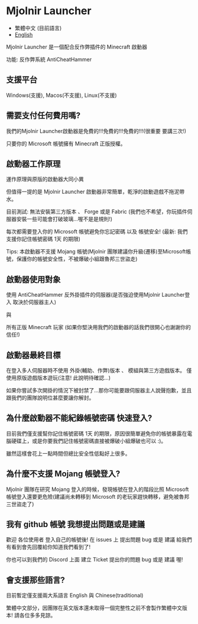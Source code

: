 # Mjolnir Launcher

- 繁體中文 (目前語言)
- [English](https://github.com/Minecraft-Mjolnir/Mjolnir-Launcher/blob/main/README-eng.md)

Mjolnir Launcher 是一個配合反作弊插件的 Minecraft 啟動器

功能: 反作弊系統 AntiCheatHammer

## 支援平台

Windows(支援), Macos(不支援), Linux(不支援)

## 需要支付任何費用嗎?

我們的Mjolnir Launcher啟動器是免費的!!!免費的!!!免費的!!!(很重要 要講三次!)

只要你的 Microsoft 帳號擁有 Minecraft 正版授權。

## 啟動器工作原理

運作原理與原版的啟動器大同小異

但值得一提的是 Mjolnir Launcher 啟動器非常簡單，乾淨的啟動遊戲不拖泥帶水。

目前測試: 無法安裝第三方版本 、 Forge 或是 Fabric (我們也不希望，你玩插件伺服器安裝一些可能會打破玻璃...喔不是是規則!)

每次都需要登入你的 Microsoft 帳號避免你忘記密碼 以及 帳號安全! (最新: 我們支援你記住帳號密碼 1天 的期限)

Tips: 本啟動器不支援 Mojang 帳號(Mjolnir 團隊建議你升級(遷移)至Microsoft帳號，保護你的帳號安全性，不被爆破小組跟魯邦三世盜走)

## 啟動器使用對象

使用 AntiCheatHammer 反外掛插件的伺服器(是否強迫使用Mjolnir Launcher登入 取決於伺服器主人)

與

所有正版 Minecraft 玩家 (如果你堅決用我們的啟動器的話我們很開心也謝謝你的信任!)

## 啟動器最終目標

在登入多人伺服器時不使用 外掛(輔助、作弊)版本 、 模組與第三方遊戲版本。 僅使用原版遊戲版本遊玩(注意! 此說明待確認...)

如果你嘗試多次開掛的情況下被封禁了...那你可能要跟伺服器主人說聲抱歉，並且跟我們的團隊說明位甚麼要讓你解封。

## 為什麼啟動器不能紀錄帳號密碼 快速登入?

目前我們僅支援幫你記住帳號密碼 1天 的期限，原因很簡單避免你的帳號暴露在電腦硬碟上，或是你要我們記住帳號密碼直接被爆破小組爆破也可以 :)。

雖然這樣會花上一點時間但總比安全性低點好上很多。

## 為什麼不支援 Mojang 帳號登入?

Mjolnir 團隊在研究 Mojang 登入的時候，發現帳號在登入的階段比照 Microsoft 帳號登入還要更危險(建議尚未轉移到 Microsoft 的老玩家趕快轉移，避免被魯邦三世盜走了)

## 我有 github 帳號 我想提出問題或是建議

歡迎 各位使用者 登入自己的帳號後! 在 issues 上 提出問題 bug 或是 建議 給我們 有看到會先回覆給你知道我們看到了!

你也可以到我們的 Discord 上面 建立 Ticket 提出你的問題 bug 或是 建議 喔!

## 會支援那些語言?

目前暫定僅支援兩大系語言 English 與 Chinese(traditional)

繁體中文部分，因團隊在英文版本還未取得一個完整性之前不會製作繁體中文版本! 請各位多多見諒。
